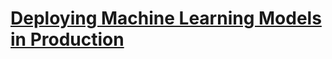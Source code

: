 # [Deploying Machine Learning Models in Production](https://www.coursera.org/learn/deploying-machine-learning-models-in-production)
